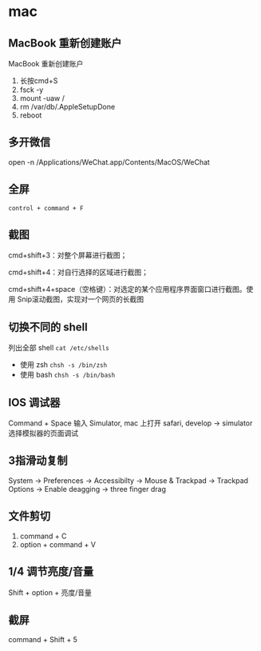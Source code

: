 # mac


## MacBook 重新创建账户

MacBook 重新创建账户
1. 长按cmd+S
2. fsck -y
3. mount -uaw /
4. rm /var/db/.AppleSetupDone
5. reboot

## 多开微信

open -n /Applications/WeChat.app/Contents/MacOS/WeChat

## 全屏

`control + command + F`

## 截图

cmd+shift+3：对整个屏幕进行截图；

cmd+shift+4：对自行选择的区域进行截图；

cmd+shift+4+space（空格键）：对选定的某个应用程序界面窗口进行截图。使用 Snip滚动截图，实现对一个网页的长截图

## 切换不同的 shell

列出全部 shell `cat /etc/shells`

- 使用 zsh `chsh -s /bin/zsh`
- 使用 bash `chsh -s /bin/bash`

## IOS 调试器

Command + Space 输入 Simulator, mac 上打开 safari, develop -> simulator 选择模拟器的页面调试

## 3指滑动复制

System -> Preferences -> Accessibilty -> Mouse & Trackpad -> Trackpad Options -> Enable deagging -> three finger drag

## 文件剪切

1. command + C
2. option + command + V

## 1/4 调节亮度/音量

Shift + option + 亮度/音量

## 截屏

command + Shift + 5
